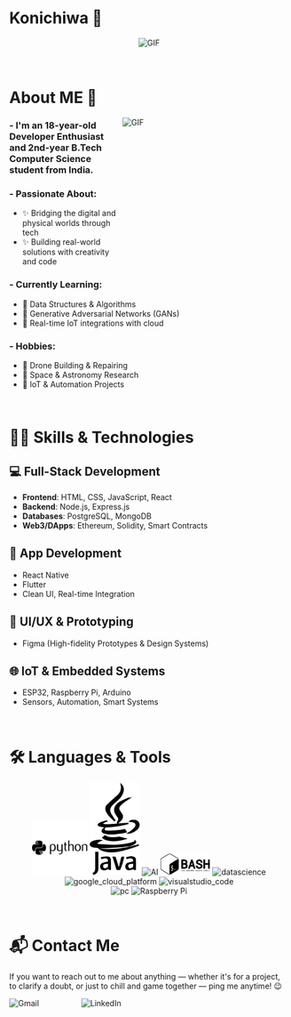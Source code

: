 # Konichiwa 👋

<div align="center">
  <img height="300" width="700" alt="GIF" src="https://cdn.pixabay.com/animation/2022/11/16/14/56/14-56-49-778_512.gif">
</div>

</br>
</br>

# About ME 💬

<img height="300" width="300" align="right" alt="GIF" src="https://c.tenor.com/BuxxcnJXnCgAAAAC/tenor.gif">

### - I'm an 18-year-old Developer Enthusiast and 2nd-year B.Tech Computer Science student from India.

### - Passionate About:
- ✨ Bridging the digital and physical worlds through tech  
- ✨ Building real-world solutions with creativity and code  

### - Currently Learning:
- 🚀 Data Structures & Algorithms  
- 🤖 Generative Adversarial Networks (GANs)  
- 📡 Real-time IoT integrations with cloud  

### - Hobbies:
- 🚁 Drone Building & Repairing  
- 🔭 Space & Astronomy Research  
- 🔧 IoT & Automation Projects  

</br>

# 👨‍💻 Skills & Technologies

## 💻 Full-Stack Development
- **Frontend**: HTML, CSS, JavaScript, React  
- **Backend**: Node.js, Express.js  
- **Databases**: PostgreSQL, MongoDB  
- **Web3/DApps**: Ethereum, Solidity, Smart Contracts  

## 📱 App Development
- React Native  
- Flutter  
- Clean UI, Real-time Integration  

## 🧠 UI/UX & Prototyping
- Figma (High-fidelity Prototypes & Design Systems)  

## 🌐 IoT & Embedded Systems
- ESP32, Raspberry Pi, Arduino  
- Sensors, Automation, Smart Systems  

</br>

# 🛠️ Languages & Tools

<p align="center">
  <img src="https://github.com/Xx-Ashutosh-xX/Xx-Ashutosh-xX/blob/master/assets/icons/python.png" alt="python" width="100">
  <img src="https://github.com/Xx-Ashutosh-xX/Xx-Ashutosh-xX/blob/master/assets/icons/java.png" alt="java" width="90">
  <img src="https://github.com/Xx-Ashutosh-xX/Xx-Ashutosh-xX/blob/master/assets/icons/ai.png" alt="AI" width="80">
  <img src="https://github.com/Xx-Ashutosh-xX/Xx-Ashutosh-xX/blob/master/assets/icons/bash.png" alt="bash" width="90">
  <img src="https://github.com/Xx-Ashutosh-xX/Xx-Ashutosh-xX/blob/master/assets/icons/datascience.png" alt="datascience" width="150">
</br>
  <img src="https://github.com/Xx-Ashutosh-xX/Xx-Ashutosh-xX/blob/master/assets/icons/google_cloud_platform.png" alt="google_cloud_platform" width="200">
  <img src="https://github.com/Xx-Ashutosh-xX/Xx-Ashutosh-xX/blob/master/assets/icons/visualstudio_code.png" alt="visualstudio_code" width="180">
</br>
  <img src="https://github.com/Xx-Ashutosh-xX/Xx-Ashutosh-xX/blob/master/assets/icons/pc.png" alt="pc" width="90">
  <img src="https://www.svgrepo.com/show/303239/raspberry-pi-logo.svg" alt="Raspberry Pi" width="90">
</p>

</br>

# 📬 Contact Me

If you want to reach out to me about anything — whether it's for a project, to clarify a doubt, or just to chill and game together — ping me anytime! 😉

<p>
  <a href="mailto:sivsagar29112006@gmail.com">
    <img align="left" alt="Gmail" width="130" src="https://github.com/Xx-Ashutosh-xX/Xx-Ashutosh-xX/blob/master/assets/icons/gmail.png" />
  </a>
  <a href="https://in.linkedin.com/in/siv-sagar-114b6a2a9">
    <img align="left" alt="LinkedIn" width="150" src="https://github.com/Xx-Ashutosh-xX/Xx-Ashutosh-xX/blob/master/assets/icons/linkedin.png" />
  </a>
</p>

</br>
</br>
</br>
